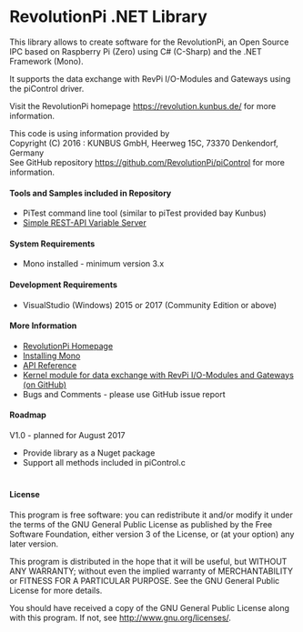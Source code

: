 # RevolutionPi .NET Library
This library allows to create software for the RevolutionPi, an Open Source IPC based on Raspberry Pi (Zero)
using C# (C-Sharp) and the .NET Framework (Mono).    

It supports the  data exchange with RevPi I/O-Modules and Gateways
using the piControl driver.

Visit the RevolutionPi homepage https://revolution.kunbus.de/ for more information.

This code is using information provided by    
Copyright (C) 2016 : KUNBUS GmbH, Heerweg 15C, 73370 Denkendorf, Germany    
See GitHub repository https://github.com/RevolutionPi/piControl for more information.

#### Tools and Samples included in Repository
* PiTest command line tool (similar to piTest provided bay Kunbus)
* [Simple REST-API Variable Server](VariableServer.md)

#### System Requirements
* Mono installed - minimum version 3.x

#### Development Requirements
* VisualStudio (Windows) 2015 or 2017 (Community Edition or above)

#### More Information
* [RevolutionPi Homepage](https://revolution.kunbus.de/)
* [Installing Mono](InstallMono.md)
* [API Reference](ApiReference.md)
* [Kernel module for data exchange with RevPi I/O-Modules and Gateways (on GitHub)](https://github.com/RevolutionPi/piControl)
* Bugs and Comments - please use GitHub issue report

#### Roadmap
V1.0 - planned for August 2017
* Provide library as a Nuget package
* Support all methods included in piControl.c

#     
#
#### License
This program is free software: you can redistribute it and/or modify
it under the terms of the GNU General Public License as published by
the Free Software Foundation, either version 3 of the License, or
(at your option) any later version.

This program is distributed in the hope that it will be useful,
but WITHOUT ANY WARRANTY; without even the implied warranty of
MERCHANTABILITY or FITNESS FOR A PARTICULAR PURPOSE.  See the
GNU General Public License for more details.

You should have received a copy of the GNU General Public License
along with this program.  If not, see <http://www.gnu.org/licenses/>. 

